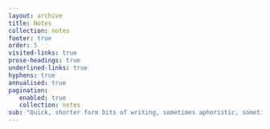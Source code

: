```yaml
---
layout: archive
title: Notes
collection: notes
footer: true
order: 5
visited-links: true
prose-headings: true
underlined-links: true
hyphens: true
annualised: true
pagination:
   enabled: true
   collection: notes
sub: "Quick, shorter form bits of writing, sometimes aphoristic, sometimes approaching the status of a fully blown post. Notes can be posts in an embryonic form."
---
```


